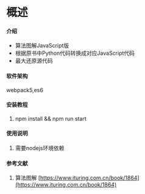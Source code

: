 # 概述

#### 介绍
- 算法图解JavaScript版
- 根据原书中Python代码转换成对应JavaScript代码
- 最大还原源代码


#### 软件架构
webpack5,es6


#### 安装教程

1.  npm install && npm run start

#### 使用说明

1.  需要nodejs环境依赖 

#### 参考文献

1.  算法图解 [https://www.ituring.com.cn/book/1864](https://www.ituring.com.cn/book/1864)